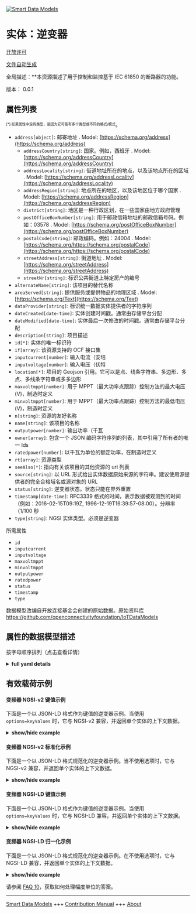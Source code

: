 <!-- 10-Header -->    
[![Smart Data Models](https://smartdatamodels.org/wp-content/uploads/2022/01/SmartDataModels_logo.png "Logo")](https://smartdatamodels.org)    
实体：逆变器    
======<!-- /10-Header -->    
<!-- 15-License -->    
[开放许可](https://github.com/smart-data-models//dataModel.OCF/blob/master/Inverter/LICENSE.md)    
[文件自动生成](https://docs.google.com/presentation/d/e/2PACX-1vTs-Ng5dIAwkg91oTTUdt8ua7woBXhPnwavZ0FxgR8BsAI_Ek3C5q97Nd94HS8KhP-r_quD4H0fgyt3/pub?start=false&loop=false&delayms=3000#slide=id.gb715ace035_0_60)    
<!-- /15-License -->    
<!-- 20-Description -->    
全局描述：**本资源描述了用于控制和监控基于 IEC 61850 的断路器的功能。    
版本： 0.0.1    
<!-- /20-Description -->    
<!-- 30-PropertiesList -->    
## 属性列表    
<sup><sub>[*] 如果属性中没有类型，是因为它可能有多个类型或不同的格式/模式</sub></sup>。    
- `address[object]`: 邮寄地址  . Model: [https://schema.org/address](https://schema.org/address)	- `addressCountry[string]`: 国家。例如，西班牙  . Model: [https://schema.org/addressCountry](https://schema.org/addressCountry)    
	- `addressLocality[string]`: 街道地址所在的地点，以及该地点所在的区域  . Model: [https://schema.org/addressLocality](https://schema.org/addressLocality)    
	- `addressRegion[string]`: 地点所在的地区，以及该地区位于哪个国家  . Model: [https://schema.org/addressRegion](https://schema.org/addressRegion)    
	- `district[string]`: 地区是一种行政区划，在一些国家由地方政府管理      
	- `postOfficeBoxNumber[string]`: 用于邮政信箱地址的邮政信箱号码。例如：03578  . Model: [https://schema.org/postOfficeBoxNumber](https://schema.org/postOfficeBoxNumber)    
	- `postalCode[string]`: 邮政编码。例如：24004  . Model: [https://schema.org/https://schema.org/postalCode](https://schema.org/https://schema.org/postalCode)    
	- `streetAddress[string]`: 街道地址  . Model: [https://schema.org/streetAddress](https://schema.org/streetAddress)    
	- `streetNr[string]`: 标识公共街道上特定房产的编号      
- `alternateName[string]`: 该项目的替代名称  - `areaServed[string]`: 提供服务或提供物品的地理区域  . Model: [https://schema.org/Text](https://schema.org/Text)- `dataProvider[string]`: 标识统一数据实体提供者的字符序列  - `dateCreated[date-time]`: 实体创建时间戳。通常由存储平台分配  - `dateModified[date-time]`: 实体最后一次修改的时间戳。通常由存储平台分配  - `description[string]`: 项目描述  - `id[*]`: 实体的唯一标识符  - `if[array]`: 该资源支持的 OCF 接口集  - `inputcurrent[number]`: 输入电流（安培  - `inputvoltage[number]`: 输入电压（伏特  - `location[*]`: 项目的 Geojson 引用。它可以是点、线条字符串、多边形、多点、多线条字符串或多多边形  - `maxvoltmppt[number]`: 用于 MPPT（最大功率点跟踪）控制方法的最大电压 (V)，制造时定义  - `minvoltmppt[number]`: 用于 MPPT（最大功率点跟踪）控制方法的最低电压 (V)，制造时定义  - `n[string]`: 资源的友好名称  - `name[string]`: 该项目的名称  - `outputpower[number]`: 输出功率（千瓦  - `owner[array]`: 包含一个 JSON 编码字符序列的列表，其中引用了所有者的唯一 Ids  - `ratedpower[number]`: 以千瓦为单位的额定功率，在制造时定义  - `rt[array]`: 资源类型  - `seeAlso[*]`: 指向有关该项目的其他资源的 uri 列表  - `source[string]`: 以 URL 形式给出实体数据原始来源的字符串。建议使用源提供者的完全合格域名或源对象的 URL  - `status[string]`: 逆变器状态。状态只能在界外重置  - `timestamp[date-time]`: RFC3339 格式的时间，表示数据被观测到的时间（例如：2016-02-15T09:19Z, 1996-12-19T16:39:57-08:00）。分辨率（1/100 秒  - `type[string]`: NGSI 实体类型。必须是逆变器  <!-- /30-PropertiesList -->    
<!-- 35-RequiredProperties -->    
所需属性    
- `id`  - `inputcurrent`  - `inputvoltage`  - `maxvoltmppt`  - `minvoltmppt`  - `outputpower`  - `ratedpower`  - `status`  - `timestamp`  - `type`  <!-- /35-RequiredProperties -->    
<!-- 40-RequiredProperties -->    
数据模型改编自开放连接基金会创建的原始数据。原始资料库 https://github.com/openconnectivityfoundation/IoTDataModels    
<!-- /40-RequiredProperties -->    
<!-- 50-DataModelHeader -->    
## 属性的数据模型描述    
按字母顺序排列（点击查看详情）    
<!-- /50-DataModelHeader -->    
<!-- 60-ModelYaml -->    
<details><summary><strong>full yaml details</strong></summary>      
```yaml    
Inverter:      
  description: This Resource describes functions for the control and monitoring of IEC 61850 based circuit breaker.      
  properties:      
    address:      
      description: The mailing address      
      properties:      
        addressCountry:      
          description: 'The country. For example, Spain'      
          type: string      
          x-ngsi:      
            model: https://schema.org/addressCountry      
            type: Property      
        addressLocality:      
          description: 'The locality in which the street address is, and which is in the region'      
          type: string      
          x-ngsi:      
            model: https://schema.org/addressLocality      
            type: Property      
        addressRegion:      
          description: 'The region in which the locality is, and which is in the country'      
          type: string      
          x-ngsi:      
            model: https://schema.org/addressRegion      
            type: Property      
        district:      
          description: 'A district is a type of administrative division that, in some countries, is managed by the local government'      
          type: string      
          x-ngsi:      
            type: Property      
        postOfficeBoxNumber:      
          description: 'The post office box number for PO box addresses. For example, 03578'      
          type: string      
          x-ngsi:      
            model: https://schema.org/postOfficeBoxNumber      
            type: Property      
        postalCode:      
          description: 'The postal code. For example, 24004'      
          type: string      
          x-ngsi:      
            model: https://schema.org/https://schema.org/postalCode      
            type: Property      
        streetAddress:      
          description: The street address      
          type: string      
          x-ngsi:      
            model: https://schema.org/streetAddress      
            type: Property      
        streetNr:      
          description: Number identifying a specific property on a public street      
          type: string      
          x-ngsi:      
            type: Property      
      type: object      
      x-ngsi:      
        model: https://schema.org/address      
        type: Property      
    alternateName:      
      description: An alternative name for this item      
      type: string      
      x-ngsi:      
        type: Property      
    areaServed:      
      description: The geographic area where a service or offered item is provided      
      type: string      
      x-ngsi:      
        model: https://schema.org/Text      
        type: Property      
    dataProvider:      
      description: A sequence of characters identifying the provider of the harmonised data entity      
      type: string      
      x-ngsi:      
        type: Property      
    dateCreated:      
      description: Entity creation timestamp. This will usually be allocated by the storage platform      
      format: date-time      
      type: string      
      x-ngsi:      
        type: Property      
    dateModified:      
      description: Timestamp of the last modification of the entity. This will usually be allocated by the storage platform      
      format: date-time      
      type: string      
      x-ngsi:      
        type: Property      
    description:      
      description: A description of this item      
      type: string      
      x-ngsi:      
        type: Property      
    id:      
      anyOf:      
        - description: Identifier format of any NGSI entity      
          maxLength: 256      
          minLength: 1      
          pattern: ^[\w\-\.\{\}\$\+\*\[\]`|~^@!,:\\]+$      
          type: string      
          x-ngsi:      
            type: Property      
        - description: Identifier format of any NGSI entity      
          format: uri      
          type: string      
          x-ngsi:      
            type: Property      
      description: Unique identifier of the entity      
      x-ngsi:      
        type: Property      
    if:      
      description: The OCF Interface set supported by this Resource      
      items:      
        enum:      
          - oic.if.s      
          - oic.if.baseline      
        type: string      
      minItems: 2      
      readOnly: true      
      type: array      
      uniqueItems: true      
      x-ngsi:      
        type: Property      
    inputcurrent:      
      description: input current in Amperes      
      readOnly: true      
      type: number      
      x-ngsi:      
        type: Property      
    inputvoltage:      
      description: input voltage in Volts      
      readOnly: true      
      type: number      
      x-ngsi:      
        type: Property      
    location:      
      description: 'Geojson reference to the item. It can be Point, LineString, Polygon, MultiPoint, MultiLineString or MultiPolygon'      
      oneOf:      
        - description: Geojson reference to the item. Point      
          properties:      
            bbox:      
              items:      
                type: number      
              minItems: 4      
              type: array      
            coordinates:      
              items:      
                type: number      
              minItems: 2      
              type: array      
            type:      
              enum:      
                - Point      
              type: string      
          required:      
            - type      
            - coordinates      
          title: GeoJSON Point      
          type: object      
          x-ngsi:      
            type: GeoProperty      
        - description: Geojson reference to the item. LineString      
          properties:      
            bbox:      
              items:      
                type: number      
              minItems: 4      
              type: array      
            coordinates:      
              items:      
                items:      
                  type: number      
                minItems: 2      
                type: array      
              minItems: 2      
              type: array      
            type:      
              enum:      
                - LineString      
              type: string      
          required:      
            - type      
            - coordinates      
          title: GeoJSON LineString      
          type: object      
          x-ngsi:      
            type: GeoProperty      
        - description: Geojson reference to the item. Polygon      
          properties:      
            bbox:      
              items:      
                type: number      
              minItems: 4      
              type: array      
            coordinates:      
              items:      
                items:      
                  items:      
                    type: number      
                  minItems: 2      
                  type: array      
                minItems: 4      
                type: array      
              type: array      
            type:      
              enum:      
                - Polygon      
              type: string      
          required:      
            - type      
            - coordinates      
          title: GeoJSON Polygon      
          type: object      
          x-ngsi:      
            type: GeoProperty      
        - description: Geojson reference to the item. MultiPoint      
          properties:      
            bbox:      
              items:      
                type: number      
              minItems: 4      
              type: array      
            coordinates:      
              items:      
                items:      
                  type: number      
                minItems: 2      
                type: array      
              type: array      
            type:      
              enum:      
                - MultiPoint      
              type: string      
          required:      
            - type      
            - coordinates      
          title: GeoJSON MultiPoint      
          type: object      
          x-ngsi:      
            type: GeoProperty      
        - description: Geojson reference to the item. MultiLineString      
          properties:      
            bbox:      
              items:      
                type: number      
              minItems: 4      
              type: array      
            coordinates:      
              items:      
                items:      
                  items:      
                    type: number      
                  minItems: 2      
                  type: array      
                minItems: 2      
                type: array      
              type: array      
            type:      
              enum:      
                - MultiLineString      
              type: string      
          required:      
            - type      
            - coordinates      
          title: GeoJSON MultiLineString      
          type: object      
          x-ngsi:      
            type: GeoProperty      
        - description: Geojson reference to the item. MultiLineString      
          properties:      
            bbox:      
              items:      
                type: number      
              minItems: 4      
              type: array      
            coordinates:      
              items:      
                items:      
                  items:      
                    items:      
                      type: number      
                    minItems: 2      
                    type: array      
                  minItems: 4      
                  type: array      
                type: array      
              type: array      
            type:      
              enum:      
                - MultiPolygon      
              type: string      
          required:      
            - type      
            - coordinates      
          title: GeoJSON MultiPolygon      
          type: object      
          x-ngsi:      
            type: GeoProperty      
      x-ngsi:      
        type: GeoProperty      
    maxvoltmppt:      
      description: 'Maximum voltage for MPPT (Maximum power point tracking) control method (V), defined at manufacturing time'      
      readOnly: true      
      type: number      
      x-ngsi:      
        type: Property      
    minvoltmppt:      
      description: 'Minimum voltage for MPPT (Maximum power point tracking) control method (V), defined at manufacturing time'      
      readOnly: true      
      type: number      
      x-ngsi:      
        type: Property      
    n:      
      description: Friendly name of the Resource      
      maxLength: 64      
      readOnly: true      
      type: string      
      x-ngsi:      
        type: Property      
    name:      
      description: The name of this item      
      type: string      
      x-ngsi:      
        type: Property      
    outputpower:      
      description: output power in kW      
      readOnly: true      
      type: number      
      x-ngsi:      
        type: Property      
    owner:      
      description: A List containing a JSON encoded sequence of characters referencing the unique Ids of the owner(s)      
      items:      
        anyOf:      
          - description: Identifier format of any NGSI entity      
            maxLength: 256      
            minLength: 1      
            pattern: ^[\w\-\.\{\}\$\+\*\[\]`|~^@!,:\\]+$      
            type: string      
            x-ngsi:      
              type: Property      
          - description: Identifier format of any NGSI entity      
            format: uri      
            type: string      
            x-ngsi:      
              type: Property      
        description: Unique identifier of the entity      
        x-ngsi:      
          type: Property      
      type: array      
      x-ngsi:      
        type: Property      
    ratedpower:      
      description: 'The rated power in kW, defined at manufacturing time'      
      readOnly: true      
      type: number      
      x-ngsi:      
        type: Property      
    rt:      
      description: The Resource Type      
      items:      
        enum:      
          - oic.r.inverter      
        maxLength: 64      
        type: string      
      minItems: 1      
      readOnly: true      
      type: array      
      uniqueItems: true      
      x-ngsi:      
        type: Property      
    seeAlso:      
      description: list of uri pointing to additional resources about the item      
      oneOf:      
        - items:      
            format: uri      
            type: string      
          minItems: 1      
          type: array      
        - format: uri      
          type: string      
      x-ngsi:      
        type: Property      
    source:      
      description: 'A sequence of characters giving the original source of the entity data as a URL. Recommended to be the fully qualified domain name of the source provider, or the URL to the source object'      
      type: string      
      x-ngsi:      
        type: Property      
    status:      
      description: The inverter status. The status can only be reset out of bounds      
      enum:      
        - on      
        - off      
        - trip      
      readOnly: true      
      type: string      
      x-ngsi:      
        type: Property      
    timestamp:      
      description: 'An RFC3339 formatted time indicating when the data was observed (e.g.: 2016-02-15T09:19Z, 1996-12-19T16:39:57-08:00). Resolution in 1/100 second'      
      format: date-time      
      readOnly: true      
      type: string      
      x-ngsi:      
        type: Property      
    type:      
      description: NGSI entity type. It has to be Inverter      
      enum:      
        - Inverter      
      type: string      
      x-ngsi:      
        type: Property      
  required:      
    - status      
    - ratedpower      
    - minvoltmppt      
    - maxvoltmppt      
    - inputvoltage      
    - inputcurrent      
    - outputpower      
    - timestamp      
    - id      
    - type      
  type: object      
  x-derived-from: https://raw.githubusercontent.com/openconnectivityfoundation/IoTDataModels/master/InverterResURI.swagger.json      
  x-disclaimer: 'Redistribution and use in source and binary forms, with or without modification, are permitted  provided that the license conditions are met. Copyleft (c) 2022 Contributors to Smart Data Models Program'      
  x-license-url: https://github.com/smart-data-models/dataModel.OCF/blob/master/Inverter/LICENSE.md      
  x-model-schema: https://smart-data-models.github.io/dataModel.OCF/Inverter/schema.json      
  x-model-tags: OCF      
  x-version: 0.0.1      
```    
</details>      
<!-- /60-ModelYaml -->    
<!-- 70-MiddleNotes -->    
<!-- /70-MiddleNotes -->    
<!-- 80-Examples -->    
## 有效载荷示例    
#### 变频器 NGSI-v2 键值示例    
下面是一个以 JSON-LD 格式作为键值的逆变器示例。当使用 `options=keyValues` 时，它与 NGSI-v2 兼容，并返回单个实体的上下文数据。    
<details><summary><strong>show/hide example</strong></summary>      
```json  
{  
  "id": "urn:ngsi-ld:Inverter:id:FBOE:61943307",  
  "dateCreated": "2017-08-27T05:59:39Z",  
  "dateModified": "2010-01-04T16:24:41Z",  
  "source": "Partner remember share structure Mrs. Get again official race.",  
  "name": "Join approach reality worry away simple. Goal where memory",  
  "alternateName": "Always whatever without huge. Culture capital Republican wife. Education offer score material court.",  
  "description": "Recognize m",  
  "dataProvider": "Third free and institution with house base fine. Win public discover argue market.",  
  "owner": [  
    "urn:ngsi-ld:Inverter:items:TVRM:86781171",  
    "urn:ngsi-ld:Inverter:items:WZYG:44884108"  
  ],  
  "seeAlso": [  
    "urn:ngsi-ld:Inverter:items:GRNR:13478925"  
  ],  
  "location": {  
    "type": "Point",  
    "coordinates": [  
      -18.0500775,  
      -100.852308  
    ]  
  },  
  "address": {  
    "streetAddress": "Kind economy stand",  
    "addressLocality": "Recently audience sure her care informat",  
    "addressRegion": "Year stand stuff risk. Realize knowledge subject admit we successful. Former expect travel beyond.",  
    "addressCountry": "Phone space special parent page since bank. Conference list career sout",  
    "postalCode": "Race condition thought never none",  
    "postOfficeBoxNumber": "Society senior measure. Throughout program until memory design glass through.",  
    "streetNr": "Wall production your meet rather. Subject he animal today.",  
    "district": "Once protect throughout line take many future effect. Team without woul"  
  },  
  "areaServed": "Product hundred key TV wrong.",  
  "rt": [  
    "oic.r.inverter"  
  ],  
  "status": "on",  
  "ratedpower": 284.8,  
  "minvoltmppt": 676.9,  
  "maxvoltmppt": 707.0,  
  "inputvoltage": 180.4,  
  "inputcurrent": 981.9,  
  "outputpower": 643.1,  
  "timestamp": "1980-10-25T16:17:04Z",  
  "n": "Black research ",  
  "if": [  
    "oic.if.baseline",  
    "oic.if.s"  
  ],  
  "type": "Inverter"  
}  
```  
</details>    
#### 变频器 NGSI-v2 标准化示例    
下面是一个以 JSON-LD 格式规范化的逆变器示例。当不使用选项时，它与 NGSI-v2 兼容，并返回单个实体的上下文数据。    
<details><summary><strong>show/hide example</strong></summary>      
```json  
{  
  "id": "urn:ngsi-ld:Inverter:id:FBOE:61943307",  
  "dateCreated": {  
    "type": "DateTime",  
    "value": "2017-08-27T05:59:39Z"  
  },  
  "dateModified": {  
    "type": "DateTime",  
    "value": "2010-01-04T16:24:41Z"  
  },  
  "source": {  
    "type": "Text",  
    "value": "Partner remember share structure Mrs. Get again official race."  
  },  
  "name": {  
    "type": "Text",  
    "value": "Join approach reality worry away simple. Goal where memory"  
  },  
  "alternateName": {  
    "type": "Text",  
    "value": "Always whatever without huge. Culture capital Republican wife. Education offer score material court."  
  },  
  "description": {  
    "type": "Text",  
    "value": "Recognize m"  
  },  
  "dataProvider": {  
    "type": "Text",  
    "value": "Third free and institution with house base fine. Win public discover argue market."  
  },  
  "owner": {  
    "type": "StructuredValue",  
    "value": [  
      "urn:ngsi-ld:Inverter:items:TVRM:86781171",  
      "urn:ngsi-ld:Inverter:items:WZYG:44884108"  
    ]  
  },  
  "seeAlso": {  
    "type": "StructuredValue",  
    "value": [  
      "urn:ngsi-ld:Inverter:items:GRNR:13478925"  
    ]  
  },  
  "location": {  
    "type": "geo:json",  
    "value": {  
      "type": "Point",  
      "coordinates": [  
        -18.0500775,  
        -100.852308  
      ]  
    }  
  },  
  "address": {  
    "type": "StructuredValue",  
    "value": {  
      "streetAddress": "Kind economy stand",  
      "addressLocality": "Recently audience sure her care informat",  
      "addressRegion": "Year stand stuff risk. Realize knowledge subject admit we successful. Former expect travel beyond.",  
      "addressCountry": "Phone space special parent page since bank. Conference list career sout",  
      "postalCode": "Race condition thought never none",  
      "postOfficeBoxNumber": "Society senior measure. Throughout program until memory design glass through.",  
      "streetNr": "Wall production your meet rather. Subject he animal today.",  
      "district": "Once protect throughout line take many future effect. Team without woul"  
    }  
  },  
  "areaServed": {  
    "type": "Text",  
    "value": "Product hundred key TV wrong."  
  },  
  "rt": {  
    "type": "StructuredValue",  
    "value": [  
      "oic.r.inverter"  
    ]  
  },  
  "status": {  
    "type": "Text",  
    "value": "on"  
  },  
  "ratedpower": {  
    "type": "Number",  
    "value": 284.8  
  },  
  "minvoltmppt": {  
    "type": "Number",  
    "value": 676.9  
  },  
  "maxvoltmppt": {  
    "type": "Number",  
    "value": 707.0  
  },  
  "inputvoltage": {  
    "type": "Number",  
    "value": 180.4  
  },  
  "inputcurrent": {  
    "type": "Number",  
    "value": 981.9  
  },  
  "outputpower": {  
    "type": "Number",  
    "value": 643.1  
  },  
  "timestamp": {  
    "type": "DateTime",  
    "value": "1980-10-25T16:17:04Z"  
  },  
  "n": {  
    "type": "Text",  
    "value": "Black research "  
  },  
  "if": {  
    "type": "StructuredValue",  
    "value": [  
      "oic.if.baseline",  
      "oic.if.s"  
    ]  
  },  
  "type": "Inverter"  
}  
```  
</details>    
#### 变频器 NGSI-LD 键值示例    
下面是一个以 JSON-LD 格式作为键值的逆变器示例。当使用 `options=keyValues` 时，它与 NGSI-LD 兼容，并返回单个实体的上下文数据。    
<details><summary><strong>show/hide example</strong></summary>      
```json  
{  
  "id": "urn:ngsi-ld:Inverter:id:FBOE:61943307",  
  "dateCreated": "2017-08-27T05:59:39Z",  
  "dateModified": "2010-01-04T16:24:41Z",  
  "source": "Partner remember share structure Mrs. Get again official race.",  
  "name": "Join approach reality worry away simple. Goal where memory",  
  "alternateName": "Always whatever without huge. Culture capital Republican wife. Education offer score material court.",  
  "description": "Recognize m",  
  "dataProvider": "Third free and institution with house base fine. Win public discover argue market.",  
  "owner": [  
    "urn:ngsi-ld:Inverter:items:TVRM:86781171",  
    "urn:ngsi-ld:Inverter:items:WZYG:44884108"  
  ],  
  "seeAlso": [  
    "urn:ngsi-ld:Inverter:items:GRNR:13478925"  
  ],  
  "location": {  
    "type": "Point",  
    "coordinates": [  
      -18.0500775,  
      -100.852308  
    ]  
  },  
  "address": {  
    "streetAddress": "Kind economy stand",  
    "addressLocality": "Recently audience sure her care informat",  
    "addressRegion": "Year stand stuff risk. Realize knowledge subject admit we successful. Former expect travel beyond.",  
    "addressCountry": "Phone space special parent page since bank. Conference list career sout",  
    "postalCode": "Race condition thought never none",  
    "postOfficeBoxNumber": "Society senior measure. Throughout program until memory design glass through.",  
    "streetNr": "Wall production your meet rather. Subject he animal today.",  
    "district": "Once protect throughout line take many future effect. Team without woul"  
  },  
  "areaServed": "Product hundred key TV wrong.",  
  "rt": [  
    "oic.r.inverter"  
  ],  
  "status": "on",  
  "ratedpower": 284.8,  
  "minvoltmppt": 676.9,  
  "maxvoltmppt": 707.0,  
  "inputvoltage": 180.4,  
  "inputcurrent": 981.9,  
  "outputpower": 643.1,  
  "timestamp": "1980-10-25T16:17:04Z",  
  "n": "Black research ",  
  "if": [  
    "oic.if.baseline",  
    "oic.if.s"  
  ],  
  "type": "Inverter",  
  "@context": [  
    "https://smartdatamodels.org/context.jsonld"  
  ]  
}  
```  
</details>    
#### 变频器 NGSI-LD 归一化示例    
下面是一个以 JSON-LD 格式规范化的逆变器示例。在不使用选项时，它与 NGSI-LD 兼容，并返回单个实体的上下文数据。    
<details><summary><strong>show/hide example</strong></summary>      
```json  
{  
    "id": "urn:ngsi-ld:Inverter:id:FBOE:61943307",  
    "dateCreated": {  
        "type": "Property",  
        "value": {  
            "@type": "DateTime",  
            "@value": "2017-08-27T05:59:39Z"  
        }  
    },  
    "dateModified": {  
        "type": "Property",  
        "value": {  
            "@type": "DateTime",  
            "@value": "2010-01-04T16:24:41Z"  
        }  
    },  
    "source": {  
        "type": "Property",  
        "value": "Partner remember share structure Mrs. Get again official race."  
    },  
    "name": {  
        "type": "Property",  
        "value": "Join approach reality worry away simple. Goal where memory"  
    },  
    "alternateName": {  
        "type": "Property",  
        "value": "Always whatever without huge. Culture capital Republican wife. Education offer score material court."  
    },  
    "description": {  
        "type": "Property",  
        "value": "Recognize m"  
    },  
    "dataProvider": {  
        "type": "Property",  
        "value": "Third free and institution with house base fine. Win public discover argue market."  
    },  
    "owner": {  
        "type": "Property",  
        "value": [  
            "urn:ngsi-ld:Inverter:items:TVRM:86781171",  
            "urn:ngsi-ld:Inverter:items:WZYG:44884108"  
        ]  
    },  
    "seeAlso": {  
        "type": "Property",  
        "value": [  
            "urn:ngsi-ld:Inverter:items:GRNR:13478925"  
        ]  
    },  
    "location": {  
        "type": "GeoProperty",  
        "value": {  
            "type": "Point",  
            "coordinates": [  
                -18.0500775,  
                -100.852308  
            ]  
        }  
    },  
    "address": {  
        "type": "Property",  
        "value": {  
            "streetAddress": "Kind economy stand",  
            "addressLocality": "Recently audience sure her care informat",  
            "addressRegion": "Year stand stuff risk. Realize knowledge subject admit we successful. Former expect travel beyond.",  
            "addressCountry": "Phone space special parent page since bank. Conference list career sout",  
            "postalCode": "Race condition thought never none",  
            "postOfficeBoxNumber": "Society senior measure. Throughout program until memory design glass through.",  
            "streetNr": "Wall production your meet rather. Subject he animal today.",  
            "district": "Once protect throughout line take many future effect. Team without woul"  
        }  
    },  
    "areaServed": {  
        "type": "Property",  
        "value": "Product hundred key TV wrong."  
    },  
    "rt": {  
        "type": "Property",  
        "value": [  
            "oic.r.inverter"  
        ]  
    },  
    "status": {  
        "type": "Property",  
        "value": "on"  
    },  
    "ratedpower": {  
        "type": "Property",  
        "value": 284.8  
    },  
    "minvoltmppt": {  
        "type": "Property",  
        "value": 676.9  
    },  
    "maxvoltmppt": {  
        "type": "Property",  
        "value": 707.0  
    },  
    "inputvoltage": {  
        "type": "Property",  
        "value": 180.4  
    },  
    "inputcurrent": {  
        "type": "Property",  
        "value": 981.9  
    },  
    "outputpower": {  
        "type": "Property",  
        "value": 643.1  
    },  
    "timestamp": {  
        "type": "Property",  
        "value": {  
            "@type": "DateTime",  
            "@value": "1980-10-25T16:17:04Z"  
        }  
    },  
    "n": {  
        "type": "Property",  
        "value": "Black research "  
    },  
    "if": {  
        "type": "Property",  
        "value": [  
            "oic.if.baseline",  
            "oic.if.s"  
        ]  
    },  
    "type": "Inverter",  
    "@context": [  
        "https://smartdatamodels.org/context.jsonld"  
    ]  
}  
```  
</details><!-- /80-Examples -->    
<!-- 90-FooterNotes -->    
<!-- /90-FooterNotes -->    
<!-- 95-Units -->    
请参阅 [FAQ 10](https://smartdatamodels.org/index.php/faqs/)，获取如何处理幅度单位的答案。    
<!-- /95-Units -->    
<!-- 97-LastFooter -->    
---    
[Smart Data Models](https://smartdatamodels.org) +++ [Contribution Manual](https://bit.ly/contribution_manual) +++ [About](https://bit.ly/Introduction_SDM)<!-- /97-LastFooter -->    
